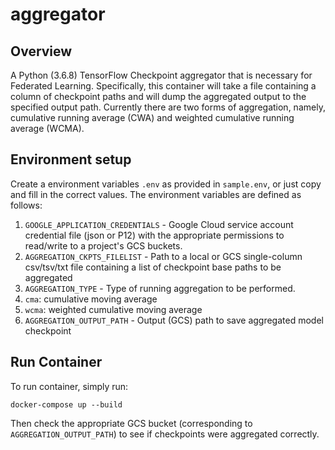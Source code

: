 # aggregator

## Overview

A Python (3.6.8) TensorFlow Checkpoint aggregator that
is necessary for Federated Learning. Specifically, this container will take a
file containing a column of checkpoint paths and will dump the aggregated output
to the specified output path. Currently there are two forms of aggregation, namely,
cumulative running average (CWA) and weighted cumulative running average (WCMA).

## Environment setup

Create a environment variables `.env` as provided in `sample.env`, or just
copy and fill in the correct values. The environment variables are defined as
follows:

1. `GOOGLE_APPLICATION_CREDENTIALS` - Google Cloud service account credential file
(json or P12) with the appropriate permissions to read/write to a project's
GCS buckets.
1. `AGGREGATION_CKPTS_FILELIST` - Path to a local or GCS single-column csv/tsv/txt
file containing a list of checkpoint base paths to be aggregated
1. `AGGREGATION_TYPE` - Type of running aggregation to be performed.
  1. `cma`: cumulative moving average
  1. `wcma`: weighted cumulative moving average
1. `AGGREGATION_OUTPUT_PATH` - Output (GCS) path to save aggregated model checkpoint

## Run Container

To run container, simply run:

```
docker-compose up --build
```

Then check the appropriate GCS bucket (corresponding to `AGGREGATION_OUTPUT_PATH`)
to see if checkpoints were aggregated correctly.